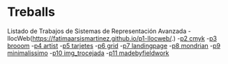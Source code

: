 # Treballs
Listado de Trabajos de Sistemas de Representación Avanzada
-llocWeb(https://fatimaarsismartinez.github.io/p1-llocweb/.)
-[p2 cmyk](https://fatimaarsismartinez.github.io/p2-cmyk/)
-[p3 brooom](https://fatimaarsismartinez.github.io/p3-brooom/.)
-[p4 artist](https://fatimaarsismartinez.github.io/p4-artist/)
-[p5 tarjetes](https://fatimaarsismartinez.github.io/p5-tarjetes/.)
-[p6 grid]()
-[p7 landingpage]()
-[p8 mondrian]()
-[p9 minimalissimo]()
-[p10 img_trocejada]()
-[p11 madebyfieldwork]()
